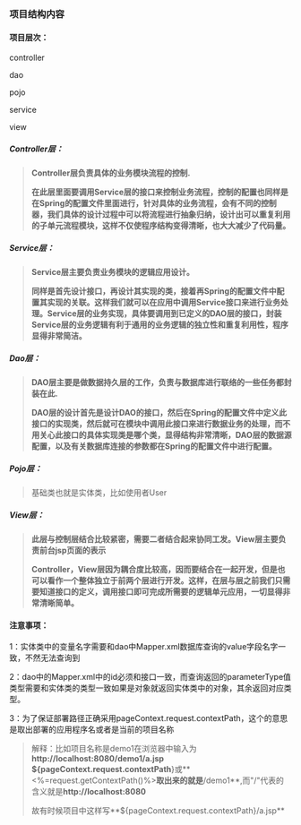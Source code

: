 ### 项目结构内容

#### 项目层次：

controller

dao

pojo

service

view





##### Controller层：

> **Controller层负责具体的业务模块流程的控制.**
>
> **在此层里面要调用Service层的接口来控制业务流程，控制的配置也同样是在Spring的配置文件里面进行，针对具体的业务流程，会有不同的控制器，我们具体的设计过程中可以将流程进行抽象归纳，设计出可以重复利用的子单元流程模块，这样不仅使程序结构变得清晰，也大大减少了代码量。**  



##### Service层：

> **Service层主要负责业务模块的逻辑应用设计。**
>
> **同样是首先设计接口，再设计其实现的类，接着再Spring的配置文件中配置其实现的关联。这样我们就可以在应用中调用Service接口来进行业务处理。Service层的业务实现，具体要调用到已定义的DAO层的接口，封装Service层的业务逻辑有利于通用的业务逻辑的独立性和重复利用性，程序显得非常简洁。**  



##### Dao层：

> **DAO层主要是做数据持久层的工作，负责与数据库进行联络的一些任务都封装在此.**
>
> **DAO层的设计首先是设计DAO的接口，然后在Spring的配置文件中定义此接口的实现类，然后就可在模块中调用此接口来进行数据业务的处理，而不用关心此接口的具体实现类是哪个类，显得结构非常清晰，DAO层的数据源配置，以及有关数据库连接的参数都在Spring的配置文件中进行配置。**  



##### Pojo层：

> 基础类也就是实体类，比如使用者User



##### View层：

> **此层与控制层结合比较紧密，需要二者结合起来协同工发。View层主要负责前台jsp页面的表示**
>
> **Controller，View层因为耦合度比较高，因而要结合在一起开发，但是也可以看作一个整体独立于前两个层进行开发。这样，在层与层之前我们只需要知道接口的定义，调用接口即可完成所需要的逻辑单元应用，一切显得非常清晰简单。**    





#### 注意事项：

1：实体类中的变量名字需要和dao中Mapper.xml数据库查询的value字段名字一致，不然无法查询到

2：dao中的Mapper.xml中的id必须和接口一致，而查询返回的parameterType值类型需要和实体类的类型一致如果是对象就返回实体类中的对象，其余返回对应类型。

3：为了保证部署路径正确采用pageContext.request.contextPath，这个的意思是取出部署的应用程序名或者是当前的项目名称

> 解释：比如项目名称是demo1在浏览器中输入为**http://localhost:8080/demo1/a.jsp ${pageContext.request.contextPath**}或**<%=request.getContextPath()%>**取出来的就是**/demo1**,而"/"代表的含义就是**http://localhost:8080**
>
> 故有时候项目中这样写**${pageContext.request.contextPath}/a.jsp**

